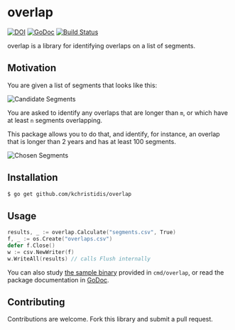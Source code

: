 # overlap

[![DOI](https://zenodo.org/badge/111238120.svg)](https://zenodo.org/badge/latestdoi/111238120)
[![GoDoc](https://godoc.org/github.com/kchristidis/overlap?status.svg)](https://godoc.org/github.com/kchristidis/overlap)
[![Build Status](https://travis-ci.org/kchristidis/overlap.svg?branch=master)](https://travis-ci.org/kchristidis/overlap)

overlap is a library for identifying overlaps on a list of segments.

## Motivation

You are given a list of segments that looks like this:

![Candidate Segments](https://user-images.githubusercontent.com/14876848/34177937-62013f34-e4d3-11e7-9475-9a51b21095fe.png)

You are asked to identify any overlaps that are longer than `m`, or which have at least `n` segments overlapping.

This package allows you to do that, and identify, for instance, an overlap that is longer than 2 years and has at least 100 segments.

![Chosen Segments](https://user-images.githubusercontent.com/14876848/34177999-9ba191e4-e4d3-11e7-8f1e-e6caa01cd5ca.png)

## Installation

```bash
$ go get github.com/kchristidis/overlap
```

## Usage

```go
results, _ := overlap.Calculate("segments.csv", True)
f, _ := os.Create("overlaps.csv")
defer f.Close()
w := csv.NewWriter(f)
w.WriteAll(results) // calls Flush internally
```

You can also study [the sample binary](https://github.com/kchristidis/overlap/tree/master/cmd/overlap) provided in `cmd/overlap`, or read the package documentation in [GoDoc](http://godoc.org/github.com/kchristidis/overlap).

## Contributing

Contributions are welcome. Fork this library and submit a pull request.
